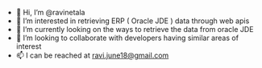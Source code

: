 - 👋 Hi, I’m @ravinetala
- 👀 I’m interested in retrieving ERP ( Oracle JDE ) data through web apis
- 🌱 I’m currently looking on the ways to retrieve the data from oracle JDE
- 💞️ I’m looking to collaborate with developers having similar areas of interest
- 📫 I can be reached at ravi.june18@gmail.com

<!---
ravinetala/ravinetala is a ✨ special ✨ repository because its `README.md` (this file) appears on your GitHub profile.
You can click the Preview link to take a look at your changes.
--->

